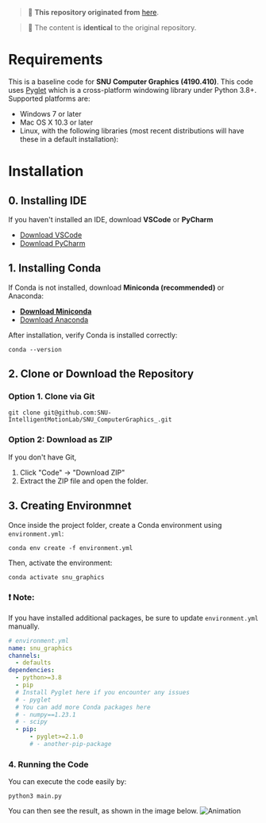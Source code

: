 > 📌 **This repository originated from** [here](https://github.com/IntelligentMOtionlab/SNU_ComputerGraphics).

>🔹 The content is **identical** to the original repository.

# Requirements

This is a baseline code for **SNU Computer Graphics (4190.410)**.
This code uses [Pyglet](https://github.com/pyglet/pyglet) which is a cross-platform windowing library under Python 3.8+. 
Supported platforms are:

* Windows 7 or later
* Mac OS X 10.3 or later
* Linux, with the following libraries (most recent distributions will have these in a default installation):


# Installation

## 0. Installing IDE
If you haven't installed an IDE, download **VSCode** or **PyCharm**

- [Download VSCode](https://code.visualstudio.com/download)
- [Download PyCharm](https://www.jetbrains.com/ko-kr/pycharm/download/?section=windows)



## 1. Installing Conda
If Conda is not installed, download **Miniconda (recommended)** or Anaconda:

- **[Download Miniconda](https://www.anaconda.com/docs/getting-started/miniconda/install)**
- [Download Anaconda](https://docs.conda.io/projects/conda/en/latest/user-guide/install/index.html)

After installation, verify Conda is installed correctly:

    conda --version


## 2. Clone or Download the Repository
### Option 1. Clone via Git

    git clone git@github.com:SNU-IntelligentMotionLab/SNU_ComputerGraphics_.git

### Option 2: Download as ZIP
If you don't have Git, 
1. Click "Code" → "Download ZIP"
2. Extract the ZIP file and open the folder.

## 3. Creating Environmnet
Once inside the project folder, create a Conda environment using `environment.yml`:

    conda env create -f environment.yml

Then, activate the environment:

    conda activate snu_graphics

### ❗ Note:

If you have installed additional packages, be sure to update `environment.yml` manually.

```yaml
# environment.yml
name: snu_graphics
channels:
  - defaults
dependencies:
  - python>=3.8
  - pip
  # Install Pyglet here if you encounter any issues
  # - pyglet
  # You can add more Conda packages here  
  # - numpy==1.23.1
  # - scipy
  - pip:
      - pyglet>=2.1.0
      # - another-pip-package  
```

### 4. Running the Code
You can execute the code easily by:

    python3 main.py

You can then see the result, as shown in the image below.
![Animation](assets/example.gif)
